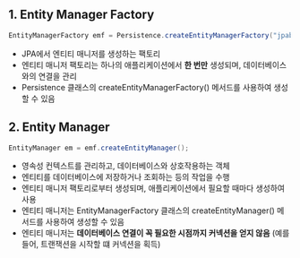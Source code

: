 ## 1. Entity Manager Factory

```java
EntityManagerFactory emf = Persistence.createEntityManagerFactory("jpabook");
```

* JPA에서 엔티티 매니저를 생성하는 팩토리
* 엔티티 매니저 팩토리는 하나의 애플리케이션에서 **한 번만** 생성되며, 데이터베이스와의 연결을 관리
* Persistence 클래스의 createEntityManagerFactory() 메서드를 사용하여 생성할 수 있음

## 2. Entity Manager

```java
EntityManager em = emf.createEntityManager();
```

* 영속성 컨텍스트를 관리하고, 데이터베이스와 상호작용하는 객체
* 엔티티를 데이터베이스에 저장하거나 조회하는 등의 작업을 수행
* 엔티티 매니저 팩토리로부터 생성되며, 애플리케이션에서 필요할 때마다 생성하여 사용
* 엔티티 매니저는 EntityManagerFactory 클래스의 createEntityManager() 메서드를 사용하여 생성할 수 있음
* 엔티티 매니저는 **데이터베이스 연결이 꼭 필요한 시점까지 커넥션을 얻지 않음** (예를 들어, 트랜잭션을 시작할 떄 커넥션을 획득)
